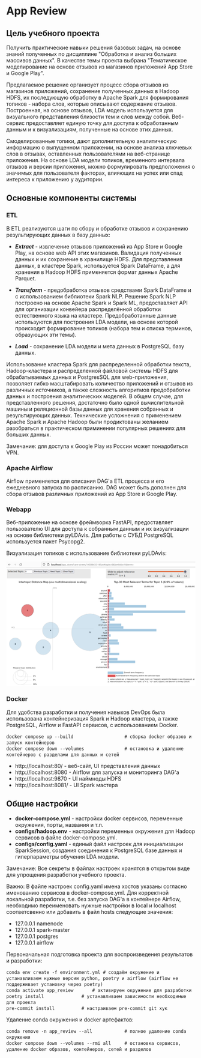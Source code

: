 # App Review

## Цель учебного проекта

Получить практические навыки решения базовых задач, на основе знаний полученных по дисциплине "Обработка и анализ больших массивов данных". В качестве темы проекта выбрана "Тематическое моделирование на основе отзывов из магазинов приложений App Store и Google Play".

Предлагаемое решение организует процесс сбора отзывов из магазинов приложений, сохранение полученных данных в Hadoop HDFS, их последующую обработку в Apache Spark для формирования топиков - набора слов, которые описывают содержание отзывов. Построенная, на основе отзывов, LDA модель используется для визуального представления близости тем и слов между собой. Веб-сервис предоставляет единую точку для доступа к обработанным данным и к визуализациям, полученные на основе этих данных.

Смоделированные топики, дают дополнительную аналитическую информацию о выпущенном приложении, на основе анализа ключевых слов в отзывах, оставленных пользователями на веб-странице приложения. На основе LDA модели топиков, временного интервала отзывов и версии приложения, можно формулировать предположения о значимых для пользователя факторах, влияющих на успех или спад интереса к приложению у аудитории.

## Основные компоненты системы

### ETL

В ETL реализуются шаги по сбору и обработке отзывов и сохранению результирующих данных в базу данных:

* ***Extract*** - извлечение отзывов приложений из App Store и Google Play, на основе web API этих магазинов. Валидация полученных данных и их сохранение в хранилище HDFS. Для представления данных, в кластере Spark, используется Spark DataFrame, а для хранения в Hadoop HDFS применяется формат данных Apache Parquet.


* ***Transform*** - предобработка отзывов средствами Spark DataFrame и с использованием библиотеки Spark NLP. Решение Spark NLP построено на основе Apache Spark и Spark ML, предоставляет API для организации конвейера распределённой обработки естественного языка на кластере. Предобработанные данные используются для построения LDA модели, на основе которой происходит формирование топиков (набора тем и списка терминов, образующих эти темы).


* ***Load*** - сохранение LDA модели и мета данных в PostgreSQL базу данных.

Использование кластера Spark для распределенной обработки текста, Hadoop-кластера и распределенной файловой системы HDFS для обрабатываемых данных и PostgresSQL для web-приложения, позволяет гибко масштабировать количество приложений и отзывов из различных источников, а также сложность алгоритмов предобработки данных и построения аналитических моделей. В общем случае, для представленного решения, достаточно было одной вычислительной машины и реляционной базы данных для хранения собранных и результирующих данных. Технические усложнения с применением Apache Spark и Apache Hadoop были продиктованы желанием разобраться в практическом приминении популярных решениях для больших данных.

Замечание: для доступа к Google Play из России может понадобиться VPN.

### Apache Airflow

Airflow применяется для описания DAG'a ETL процесса и его ежедневного запуска по расписанию. DAG может быть дополнен для сбора отзывов различных приложений из App Store и Google Play.

### Webapp

Веб-приложение на основе фреймворка FastAPI, предоставляет пользователю UI для доступа к собранным данным и их визуализации на основе библиотеки pyLDAvis. Для работы с СУБД PostgreSQL используется пакет Psycopg2.

Визуализация топиков с использование библиотеки pyLDAvis:

![](carx-street_en.png)

### Docker

Для удобства разработки и получения навыков DevOps была использована контейнеризация Spark и Hadoop кластера, а также PostgreSQL, Airflow и FastAPI сервисов, с использованием Docker.

```commandline
docker compose up --build                   # сборка docker образов и запуск контейнеров
docker compose down --volumes               # остановка и удаление контейнеров с разделами для данных и сетей
```

* http://localhost:80/ - веб-сайт, UI представления данных
* http://localhost:8080 - Airflow для запуска и мониторинга DAG'а
* http://localhost:9870 - UI наймноды HDFS
* http://localhost:8081/ - UI Spark мастера

## Общие настройки

* **docker-compose.yml** - настройки docker сервисов, переменные окружения, порты, названия и т.п.
* **configs/hadoop.env** - настройки переменных окружения для Hadoop сервисов в файле docker-compose.yml.
* **configs/config.yaml** - единый файл настроек для инициализации SparkSession, создания соединения к PostgreSQL базе данных и гиперпараметры обучения LDA модели.

Замечание: Все секреты в файлах настроек хранятся в открытом виде для упрощения разработки учебного проекта.

Важно: В файле настроек config.yaml имена хостов указаны согласно именованию сервисов в docker-compose.yml. Для корректной локальной разработки, т.е. без запуска DAG'а в контейнере Airflow, необходимо переименовать нужные настройки в local и localhost соответсвенно или добавить в файл hosts следующие значения:
* 127.0.0.1   namenode
* 127.0.0.1   spark-master
* 127.0.0.1   postgres
* 127.0.0.1   airflow

Первоначальная подготовка проекта для воспроизведения результатов и разработки:

```commandline
conda env create -f environment.yml	# создаём окружение и устанавливаем нужные версии python, poetry и airflow (airflow не поддерживает установку через poetry)
conda activate app_review		# активируем окружение для разработки
poetry install				# устанавливаем зависимости необходимые для проекта
pre-commit install			# настраиваем pre-commit git хук
```

Удаление conda окружения и docker артефактов:

```commandline
conda remove -n app_review --all            # полное удаление conda окружения
docker compose down --volumes --rmi all     # остановка сервисов, удаление docker образов, контейнеров, сетей и разделов
```

